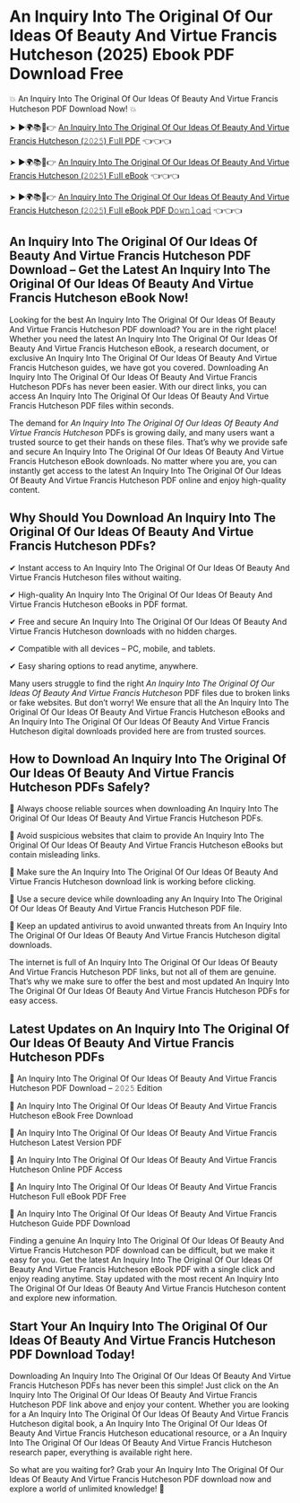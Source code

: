 # An Inquiry Into The Original Of Our Ideas Of Beauty And Virtue Francis Hutcheson (2025) Ebook PDF Download Free

💥 An Inquiry Into The Original Of Our Ideas Of Beauty And Virtue Francis Hutcheson PDF Download Now! 💥

➤ ►🌍📚📱👉 [An Inquiry Into The Original Of Our Ideas Of Beauty And Virtue Francis Hutcheson (𝟸𝟶𝟸𝟻) F𝚞ll PDF](https://getpdf.xyz/an-inquiry-into-the-original-of-our-ideas-of-beauty-and-virtue-francis-hutcheson) 👈👈👈


➤ ►🌍📚📱👉 [An Inquiry Into The Original Of Our Ideas Of Beauty And Virtue Francis Hutcheson (𝟸𝟶𝟸𝟻) F𝚞ll eBook](https://getpdf.xyz/an-inquiry-into-the-original-of-our-ideas-of-beauty-and-virtue-francis-hutcheson) 👈👈👈


➤ ►🌍📚📱👉 [An Inquiry Into The Original Of Our Ideas Of Beauty And Virtue Francis Hutcheson (𝟸𝟶𝟸𝟻) F𝚞ll eBook PDF D𝚘𝚠𝚗𝚕𝚘a𝚍](https://getpdf.xyz/an-inquiry-into-the-original-of-our-ideas-of-beauty-and-virtue-francis-hutcheson) 👈👈👈


## An Inquiry Into The Original Of Our Ideas Of Beauty And Virtue Francis Hutcheson PDF Download – Get the Latest An Inquiry Into The Original Of Our Ideas Of Beauty And Virtue Francis Hutcheson eBook Now!

Looking for the best An Inquiry Into The Original Of Our Ideas Of Beauty And Virtue Francis Hutcheson PDF download? You are in the right place! Whether you need the latest An Inquiry Into The Original Of Our Ideas Of Beauty And Virtue Francis Hutcheson eBook, a research document, or exclusive An Inquiry Into The Original Of Our Ideas Of Beauty And Virtue Francis Hutcheson guides, we have got you covered. Downloading An Inquiry Into The Original Of Our Ideas Of Beauty And Virtue Francis Hutcheson PDFs has never been easier. With our direct links, you can access An Inquiry Into The Original Of Our Ideas Of Beauty And Virtue Francis Hutcheson PDF files within seconds.

The demand for *An Inquiry Into The Original Of Our Ideas Of Beauty And Virtue Francis Hutcheson* PDFs is growing daily, and many users want a trusted source to get their hands on these files. That’s why we provide safe and secure An Inquiry Into The Original Of Our Ideas Of Beauty And Virtue Francis Hutcheson eBook downloads. No matter where you are, you can instantly get access to the latest An Inquiry Into The Original Of Our Ideas Of Beauty And Virtue Francis Hutcheson PDF online and enjoy high-quality content.

## Why Should You Download An Inquiry Into The Original Of Our Ideas Of Beauty And Virtue Francis Hutcheson PDFs?

✔ Instant access to An Inquiry Into The Original Of Our Ideas Of Beauty And Virtue Francis Hutcheson files without waiting.

✔ High-quality An Inquiry Into The Original Of Our Ideas Of Beauty And Virtue Francis Hutcheson eBooks in PDF format.

✔ Free and secure An Inquiry Into The Original Of Our Ideas Of Beauty And Virtue Francis Hutcheson downloads with no hidden charges.

✔ Compatible with all devices – PC, mobile, and tablets.

✔ Easy sharing options to read anytime, anywhere.

Many users struggle to find the right *An Inquiry Into The Original Of Our Ideas Of Beauty And Virtue Francis Hutcheson* PDF files due to broken links or fake websites. But don’t worry! We ensure that all the An Inquiry Into The Original Of Our Ideas Of Beauty And Virtue Francis Hutcheson eBooks and An Inquiry Into The Original Of Our Ideas Of Beauty And Virtue Francis Hutcheson digital downloads provided here are from trusted sources.

## How to Download An Inquiry Into The Original Of Our Ideas Of Beauty And Virtue Francis Hutcheson PDFs Safely?

📌 Always choose reliable sources when downloading An Inquiry Into The Original Of Our Ideas Of Beauty And Virtue Francis Hutcheson PDFs.

📌 Avoid suspicious websites that claim to provide An Inquiry Into The Original Of Our Ideas Of Beauty And Virtue Francis Hutcheson eBooks but contain misleading links.

📌 Make sure the An Inquiry Into The Original Of Our Ideas Of Beauty And Virtue Francis Hutcheson download link is working before clicking.

📌 Use a secure device while downloading any An Inquiry Into The Original Of Our Ideas Of Beauty And Virtue Francis Hutcheson PDF file.

📌 Keep an updated antivirus to avoid unwanted threats from An Inquiry Into The Original Of Our Ideas Of Beauty And Virtue Francis Hutcheson digital downloads.

The internet is full of An Inquiry Into The Original Of Our Ideas Of Beauty And Virtue Francis Hutcheson PDF links, but not all of them are genuine. That’s why we make sure to offer the best and most updated An Inquiry Into The Original Of Our Ideas Of Beauty And Virtue Francis Hutcheson PDFs for easy access.

## Latest Updates on An Inquiry Into The Original Of Our Ideas Of Beauty And Virtue Francis Hutcheson PDFs

🔹 An Inquiry Into The Original Of Our Ideas Of Beauty And Virtue Francis Hutcheson PDF Download – 𝟸𝟶𝟸𝟻 Edition

🔹 An Inquiry Into The Original Of Our Ideas Of Beauty And Virtue Francis Hutcheson eBook Free Download

🔹 An Inquiry Into The Original Of Our Ideas Of Beauty And Virtue Francis Hutcheson Latest Version PDF

🔹 An Inquiry Into The Original Of Our Ideas Of Beauty And Virtue Francis Hutcheson Online PDF Access

🔹 An Inquiry Into The Original Of Our Ideas Of Beauty And Virtue Francis Hutcheson Full eBook PDF Free

🔹 An Inquiry Into The Original Of Our Ideas Of Beauty And Virtue Francis Hutcheson Guide PDF Download

Finding a genuine An Inquiry Into The Original Of Our Ideas Of Beauty And Virtue Francis Hutcheson PDF download can be difficult, but we make it easy for you. Get the latest An Inquiry Into The Original Of Our Ideas Of Beauty And Virtue Francis Hutcheson eBook PDF with a single click and enjoy reading anytime. Stay updated with the most recent An Inquiry Into The Original Of Our Ideas Of Beauty And Virtue Francis Hutcheson content and explore new information.

## Start Your An Inquiry Into The Original Of Our Ideas Of Beauty And Virtue Francis Hutcheson PDF Download Today!

Downloading An Inquiry Into The Original Of Our Ideas Of Beauty And Virtue Francis Hutcheson PDFs has never been this simple! Just click on the An Inquiry Into The Original Of Our Ideas Of Beauty And Virtue Francis Hutcheson PDF link above and enjoy your content. Whether you are looking for a An Inquiry Into The Original Of Our Ideas Of Beauty And Virtue Francis Hutcheson digital book, a An Inquiry Into The Original Of Our Ideas Of Beauty And Virtue Francis Hutcheson educational resource, or a An Inquiry Into The Original Of Our Ideas Of Beauty And Virtue Francis Hutcheson research paper, everything is available right here.

So what are you waiting for? Grab your An Inquiry Into The Original Of Our Ideas Of Beauty And Virtue Francis Hutcheson PDF download now and explore a world of unlimited knowledge! 🚀